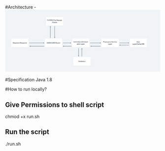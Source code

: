 #Architecture - 
![A test image](Architecture.png)


#Specification </h2>
Java 1.8

#How to run locally?

<h2>Give Permissions to shell script</h2>
chmod +x run.sh

<h2>Run the script</h2>
./run.sh
